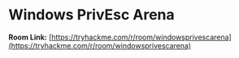 # Windows PrivEsc Arena

**Room Link:** [https://tryhackme.com/r/room/windowsprivescarena](https://tryhackme.com/r/room/windowsprivescarena)
